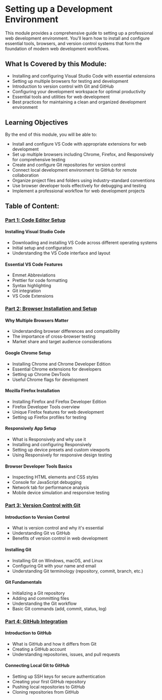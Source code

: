 # Setting up a Development Environment

This module provides a comprehensive guide to setting up a professional web development environment. You'll learn how to install and configure essential tools, browsers, and version control systems that form the foundation of modern web development workflows.

## What Is Covered by this Module:
- Installing and configuring Visual Studio Code with essential extensions
- Setting up multiple browsers for testing and development
- Introduction to version control with Git and GitHub
- Configuring your development workspace for optimal productivity
- Essential tools and utilities for web development
- Best practices for maintaining a clean and organized development environment

## Learning Objectives
By the end of this module, you will be able to:

- Install and configure VS Code with appropriate extensions for web development
- Set up multiple browsers including Chrome, Firefox, and Responsively for comprehensive testing
- Create and configure Git repositories for version control
- Connect local development environment to GitHub for remote collaboration
- Organize project files and folders using industry-standard conventions
- Use browser developer tools effectively for debugging and testing
- Implement a professional workflow for web development projects

## Table of Content:

### [Part 1: Code Editor Setup](1_code-editor-setup.md)

#### Installing Visual Studio Code
- Downloading and installing VS Code across different operating systems
- Initial setup and configuration
- Understanding the VS Code interface and layout

#### Essential VS Code Features
- Emmet Abbreviations
- Prettier for code formatting
- Syntax highlighting
- Git integration
- VS Code Extensions

### [Part 2: Browser Installation and Setup](2_browser-installation-and-setup)

#### Why Multiple Browsers Matter
- Understanding browser differences and compatibility
- The importance of cross-browser testing
- Market share and target audience considerations

#### Google Chrome Setup
- Installing Chrome and Chrome Developer Edition
- Essential Chrome extensions for developers
- Setting up Chrome DevTools
- Useful Chrome flags for development

#### Mozilla Firefox Installation
- Installing Firefox and Firefox Developer Edition
- Firefox Developer Tools overview
- Unique Firefox features for web development
- Setting up Firefox profiles for testing

#### Responsively App Setup
- What is Responsively and why use it
- Installing and configuring Responsively
- Setting up device presets and custom viewports
- Using Responsively for responsive design testing

#### Browser Developer Tools Basics
- Inspecting HTML elements and CSS styles
- Console for JavaScript debugging
- Network tab for performance analysis
- Mobile device simulation and responsive testing

### [Part 3: Version Control with Git](3_version-control-with-git)

#### Introduction to Version Control
- What is version control and why it's essential
- Understanding Git vs GitHub
- Benefits of version control in web development

#### Installing Git
- Installing Git on Windows, macOS, and Linux
- Configuring Git with your name and email
- Understanding Git terminology (repository, commit, branch, etc.)

#### Git Fundamentals
- Initializing a Git repository
- Adding and committing files
- Understanding the Git workflow
- Basic Git commands (add, commit, status, log)

### [Part 4: GitHub Integration](4_github-integration)

#### Introduction to GitHub
- What is GitHub and how it differs from Git
- Creating a GitHub account
- Understanding repositories, issues, and pull requests

#### Connecting Local Git to GitHub
- Setting up SSH keys for secure authentication
- Creating your first GitHub repository
- Pushing local repositories to GitHub
- Cloning repositories from GitHub

<!-- 
### [Additional Resources]()
- Comprehensive tool installation guides for different operating systems
- Cheat sheets for Git commands and VS Code shortcuts
- Troubleshooting guides for common setup issues -->